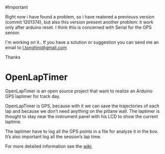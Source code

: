 #Important

Right now i have found a problem, so i have reatored a previouvs version (commit 1201374), but also this version present another problem: 
it work only after arduino reset. I think this is concerned with Serial for the GPS sensor.

I'm working on it.. If you have a solution or suggestion you can send me an email to l.tonghini@gmail.com

Thanks

# OpenLapTimer

OpenLapTimer is an open source project that want to realize an Arduino GPS laptimer for track day.

OpenLapTimer is GPS, because with it we can save the trajectories of each lap and because we don’t need anything on the pitlane wall. The laptimer is thought to stay near the instrument panel with his LCD to show the current laptime.

The laptimer have to log all the GPS points in a file for analyze it in the box. It’s also important log all the session’s lap time.

For more detailed information see the [wiki](https://github.com/tongo/OpenLapTimer/wiki).
